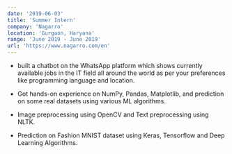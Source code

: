 ```yaml
---
date: '2019-06-03'
title: 'Summer Intern'
company: 'Nagarro'
location: 'Gurgaon, Haryana'
range: 'June 2019 - June 2019'
url: 'https://www.nagarro.com/en'
---
```


- built a chatbot on the WhatsApp platform which shows
  currently available jobs in the IT field all around the world as
  per your preferences like programming language and location.

- Got hands-on experience on NumPy, Pandas, Matplotlib, and
  prediction on some real datasets using various ML algorithms.

- Image preprocessing using OpenCV and Text preprocessing
  using NLTK.

- Prediction on Fashion MNIST dataset using Keras, Tensorflow
  and Deep Learning Algorithms.
